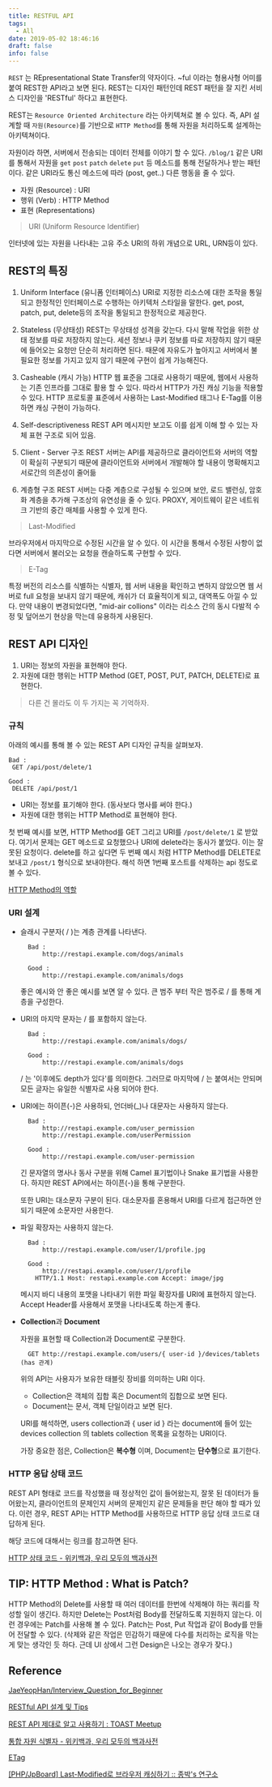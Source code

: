 ```yaml
---
title: RESTFUL API
tags:
  - All
date: 2019-05-02 18:46:16
draft: false
info: false
---
```


`REST` 는 REpresentational State Transfer의 약자이다. ~ful 이라는 형용사형 어미를 붙여 REST한 API라고 보면 된다. REST는 디자인 패턴인데 REST 패턴을 잘 지킨 서비스 디자인을 'RESTful' 하다고 표현한다.

REST는 `Resource Oriented Architecture` 라는 아키텍쳐로 볼 수 있다. 
즉, API 설계할 때 `자원(Resource)`를 기반으로 `HTTP Method`를 통해 자원을 처리하도록 설계하는 아키텍쳐이다. 

자원이라 하면, 서버에서 전송되는 데이터 전체를 이야기 할 수 있다. `/blog/1` 같은 URI를 통해서 자원을 `get` `post` `patch` `delete` `put` 등 메소드를 통해 전달하거나 받는 패턴이다. 같은 URI라도 통신 메소드에 따라 (post, get..) 다른 행동을 줄 수 있다.

- 자원 (Resource) : URI
- 행위 (Verb) : HTTP Method
- 표현 (Representations)

> URI (Uniform Resource Identifier)

인터넷에 있는 자원을 나타내는 고유 주소
URI의 하위 개념으로 URL, URN등이 있다.

## REST의 특징



1. Uniform Interface (유니폼 인터페이스)
URI로 지정한 리소스에 대한 조작을 통일되고 한정적인 인터페이스로 수행하는 아키텍처 스타일을 말한다.
get, post, patch, put, delete등의 조작을 통일되고 한정적으로 제공한다.

2. Stateless (무상태성)
REST는 무상태성 성격을 갖는다. 다시 말해 작업을 위한 상태 정보를 따로 저장하지 않는다. 세션 정보나 쿠키 정보를 따로 저장하지 않기 때문에 들어오는 요청만 단순히 처리하면 된다. 때문에 자유도가 높아지고 서버에서 불필요한 정보를 가지고 있지 않기 때문에 구현이 쉽게 가능해진다.

3. Casheable (캐시 가능)
HTTP 웹 표준을 그대로 사용하기 때문에, 웹에서 사용하는 기존 인프라를 그대로 활용 할 수 있다. 따라서 HTTP가 가진 캐싱 기능을 적용할 수 있다. HTTP 프로토콜 표준에서 사용하는 Last-Modified 태그나 E-Tag를 이용하면 캐싱 구현이 가능하다.

4. Self-descriptiveness
REST API 메시지만 보고도 이를 쉽게 이해 할 수 있는 자체 표현 구조로 되어 있음.

5. Client - Server 구조
REST 서버는 API를 제공하므로 클라이언트와 서버의 역할이 확실히 구분되기 때문에 클라이언트와 서버에서 개발해야 할 내용이 명확해지고 서로간의 의존성이 줄어듦

6. 계층형 구조
REST 서버는 다중 계층으로 구성될 수 있으며 보안, 로드 밸런싱,  암호화 계층을 추가해 구조상의 유연성을 줄 수 있다. PROXY, 게이트웨이 같은 네트워크 기반의 중간 매체를 사용할 수 있게 한다.

> Last-Modified 

브라우저에서 마지막으로 수정된 시간을 알 수 있다. 
이 시간을 통해서 수정된 사항이 없다면 서버에서 불러오는 요청을 캔슬하도록 구현할 수 있다.

> E-Tag

특정 버전의 리소스를 식별하는 식별자, 웹 서버 내용을 확인하고 변하지 않았으면 웹 서버로 full 요청을 보내지 않기 때문에, 캐쉬가 더 효율적이게 되고, 대역폭도 아낄 수 있다. 만약 내용이 변경되었다면, "mid-air collions" 이라는 리소스 간의 동시 다발적 수정 및 덮어쓰기 현상을 막는데 유용하게 사용된다.

## REST API 디자인



1. URI는 정보의 자원을 표현해야 한다.
2. 자원에 대한 행위는 HTTP Method (GET, POST, PUT, PATCH, DELETE)로 표현한다.

> 다른 건 몰라도 이 두 가지는 꼭 기억하자.

### **규칙**



아래의 예시를 통해 볼 수 있는 REST API 디자인 규칙을 살펴보자.

    Bad :
     GET /api/post/delete/1
    
    Good :
     DELETE /api/post/1

- URI는 정보를 표기해야 한다. (동사보다 명사를 써야 한다.)
- 자원에 대한 행위는 HTTP Method로 표현해야 한다.

첫 번째 예시를 보면, HTTP Method를 GET 그리고 URI를 `/post/delete/1` 로 받았다. 여기서 문제는 GET 메소드로 요청했으나 URI에 delete라는 동사가 붙었다. 이는 잘못된 요청이다. delete를 하고 싶다면 두 번째 예시 처럼 HTTP Method를 DELETE로 보내고 `/post/1` 형식으로 보내야한다. 해석 하면 1번째 포스트를 삭제하는 api 정도로 볼 수 있다.

[HTTP Method의 역할](https://www.notion.so/6df4212ce50c4d9f928d140cc2be61aa)

### URI 설계



- 슬래시 구분자( / )는 계층 관계를 나타낸다.


        Bad :
        	http://restapi.example.com/dogs/animals
        
        Good :
        	http://restapi.example.com/animals/dogs	

    좋은 예시와 안 좋은 예시를 보면 알 수 있다.
    큰 범주 부터 작은 범주로 / 를 통해 계층을 구성한다.


- URI의 마지막 문자는 / 를 포함하지 않는다.


        Bad :
        	http://restapi.example.com/animals/dogs/
        
        Good :
        	http://restapi.example.com/animals/dogs

    / 는 '이후에도 depth가 있다'를 의미한다.
    그러므로 마지막에 / 는 붙여서는 안되며 모든 글자는 유일한 식별자로 사용 되어야 한다.


- URI에는 하이픈(-)은 사용하되, 언더바(_)나 대문자는 사용하지 않는다.

        Bad :
        	http://restapi.example.com/user_permission
        	http://restapi.example.com/userPermission
        
        Good :
        	http://restapi.example.com/user-permission

    긴 문자열의 명사나 동사 구분을 위해 Camel 표기법이나 Snake 표기법을 사용한다.
    하지만 REST API에서는 하이픈(-)을 통해 구분한다.

    또한 URI는 대소문자 구분이 된다.
    대소문자를 혼용해서 URI를 다르게 접근하면 안되기 때문에 소문자만 사용한다.

- 파일 확장자는 사용하지 않는다.

        Bad :
        	http://restapi.example.com/user/1/profile.jpg
        
        Good :
        	http://restapi.example.com/user/1/profile
          HTTP/1.1 Host: restapi.example.com Accept: image/jpg

    메시지 바디 내용의 포맷을 나타내기 위한 파일 확장자를 URI에 표현하지 않는다.
    Accept Header를 사용해서 포맷을 나타내도록 하는게 좋다.

- **Collection**과 **Document**

    자원을 표현할 때 Collection과 Document로 구분한다. 

        GET http://restapi.example.com/users/{ user-id }/devices/tablets (has 관계)

    위의 API는 사용자가 보유한 태블릿 장비를 의미하는 URI 이다.

    - Collection은 객체의 집합 혹은 Document의 집합으로 보면 된다.
    - Document는 문서, 객체 단일이라고 보면 된다.

    URI를 해석하면, users collection과 { user id } 라는 document에 들어 있는 devices collection 의 tablets collection 목록을 요청하는 URI이다.

    가장 중요한 점은, Collection은 **복수형** 이며, Document는 **단수형**으로 표기한다.

### HTTP 응답 상태 코드



REST API 형태로 코드를 작성했을 때 정상적인 값이 들어왔는지, 잘못 된 데이터가 들어왔는지, 클라이언트의 문제인지 서버의 문제인지 같은 문제들을 판단 해야 할 때가 있다. 이런 경우, REST API는 HTTP Method를 사용하므로 HTTP 응답 상태 코드로 대답하게 된다.

해당 코드에 대해서는 링크를 참고하면 된다.

[HTTP 상태 코드 - 위키백과, 우리 모두의 백과사전](https://ko.wikipedia.org/wiki/HTTP_%EC%83%81%ED%83%9C_%EC%BD%94%EB%93%9C)

## TIP: HTTP Method : What is Patch?



HTTP Method의 Delete를 사용할 때 여러 데이터를 한번에 삭제해야 하는 쿼리를 작성할 일이 생긴다. 하지만 Delete는 Post처럼 Body를 전달하도록 지원하지 않는다. 이런 경우에는 Patch를 사용해 볼 수 있다. Patch는 Post, Put 작업과 같이 Body를 만들어 전달할 수 있다. (삭제와 같은 작업은 민감하기 때문에 다수를 처리하는 로직을 막는게 맞는 생각인 듯 하다. 근데 UI 상에서 그런 Design은 나오는 경우가 잦다.)

## Reference



[JaeYeopHan/Interview_Question_for_Beginner](https://github.com/JaeYeopHan/Interview_Question_for_Beginner/tree/master/Development_common_sense#object-oriented-programming)

[RESTful API 설계 및 Tips](https://brunch.co.kr/@springboot/59)

[REST API 제대로 알고 사용하기 : TOAST Meetup](https://meetup.toast.com/posts/92)

[통합 자원 식별자 - 위키백과, 우리 모두의 백과사전](https://ko.wikipedia.org/wiki/%ED%86%B5%ED%95%A9_%EC%9E%90%EC%9B%90_%EC%8B%9D%EB%B3%84%EC%9E%90)

[ETag](https://developer.mozilla.org/ko/docs/Web/HTTP/Headers/ETag)

[[PHP/JpBoard] Last-Modified로 브라우저 캐싱하기 :: 종박's 연구소](http://jongpak.com/prob/post/123)